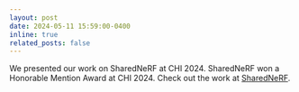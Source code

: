 ```yaml
---
layout: post
date: 2024-05-11 15:59:00-0400
inline: true
related_posts: false
---
```


We presented our work on SharedNeRF at CHI 2024. SharedNeRF won a Honorable Mention Award at CHI 2024. Check out the work at [SharedNeRF](https://www.tkbala.com/projects/sharednerf/).
